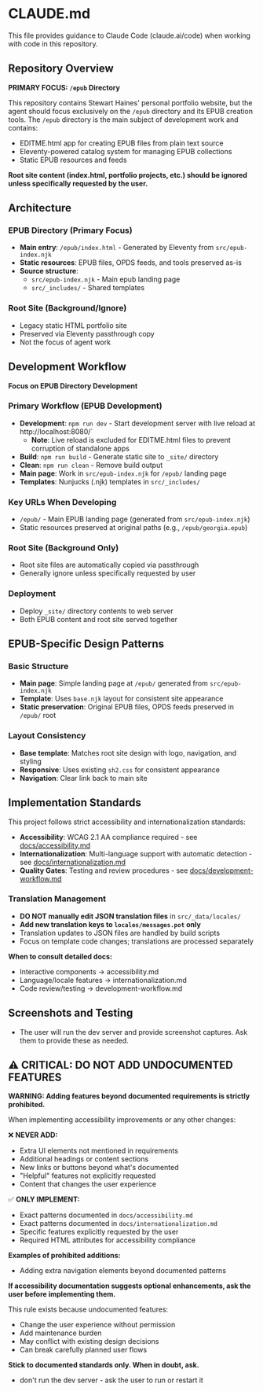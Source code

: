 # CLAUDE.md

This file provides guidance to Claude Code (claude.ai/code) when working with code in this repository.

## Repository Overview

**PRIMARY FOCUS: `/epub` Directory**

This repository contains Stewart Haines' personal portfolio website, but the agent should focus exclusively on the `/epub` directory and its EPUB creation tools. The `/epub` directory is the main subject of development work and contains:

- EDITME.html app for creating EPUB files from plain text source
- Eleventy-powered catalog system for managing EPUB collections
- Static EPUB resources and feeds

**Root site content (index.html, portfolio projects, etc.) should be ignored unless specifically requested by the user.**

## Architecture

### EPUB Directory (Primary Focus)

- **Main entry**: `/epub/index.html` - Generated by Eleventy from `src/epub-index.njk`
- **Static resources**: EPUB files, OPDS feeds, and tools preserved as-is
- **Source structure**:
  - `src/epub-index.njk` - Main epub landing page
  - `src/_includes/` - Shared templates

### Root Site (Background/Ignore)

- Legacy static HTML portfolio site
- Preserved via Eleventy passthrough copy
- Not the focus of agent work

## Development Workflow

**Focus on EPUB Directory Development**

### Primary Workflow (EPUB Development)

- **Development**: `npm run dev` - Start development server with live reload at http://localhost:8080/`
  - **Note**: Live reload is excluded for EDITME.html files to prevent corruption of standalone apps
- **Build**: `npm run build` - Generate static site to `_site/` directory
- **Clean**: `npm run clean` - Remove build output
- **Main page**: Work in `src/epub-index.njk` for `/epub/` landing page
- **Templates**: Nunjucks (.njk) templates in `src/_includes/`

### Key URLs When Developing

- `/epub/` - Main EPUB landing page (generated from `src/epub-index.njk`)
- Static resources preserved at original paths (e.g., `/epub/georgia.epub`)

### Root Site (Background Only)

- Root site files are automatically copied via passthrough
- Generally ignore unless specifically requested by user

### Deployment

- Deploy `_site/` directory contents to web server
- Both EPUB content and root site served together

## EPUB-Specific Design Patterns

### Basic Structure

- **Main page**: Simple landing page at `/epub/` generated from `src/epub-index.njk`
- **Template**: Uses `base.njk` layout for consistent site appearance
- **Static preservation**: Original EPUB files, OPDS feeds preserved in `/epub/` root

### Layout Consistency

- **Base template**: Matches root site design with logo, navigation, and styling
- **Responsive**: Uses existing `sh2.css` for consistent appearance
- **Navigation**: Clear link back to main site

## Implementation Standards

This project follows strict accessibility and internationalization standards:

- **Accessibility**: WCAG 2.1 AA compliance required - see [docs/accessibility.md](docs/accessibility.md)
- **Internationalization**: Multi-language support with automatic detection - see [docs/internationalization.md](docs/internationalization.md)
- **Quality Gates**: Testing and review procedures - see [docs/development-workflow.md](docs/development-workflow.md)

### Translation Management

- **DO NOT manually edit JSON translation files** in `src/_data/locales/`
- **Add new translation keys to `locales/messages.pot` only**
- Translation updates to JSON files are handled by build scripts
- Focus on template code changes; translations are processed separately

**When to consult detailed docs:**

- Interactive components → accessibility.md
- Language/locale features → internationalization.md
- Code review/testing → development-workflow.md

## Screenshots and Testing

- The user will run the dev server and provide screenshot captures. Ask them to provide these as needed.

## ⚠️ CRITICAL: DO NOT ADD UNDOCUMENTED FEATURES

**WARNING: Adding features beyond documented requirements is strictly prohibited.**

When implementing accessibility improvements or any other changes:

❌ **NEVER ADD:**

- Extra UI elements not mentioned in requirements
- Additional headings or content sections
- New links or buttons beyond what's documented
- "Helpful" features not explicitly requested
- Content that changes the user experience

✅ **ONLY IMPLEMENT:**

- Exact patterns documented in `docs/accessibility.md`
- Exact patterns documented in `docs/internationalization.md`
- Specific features explicitly requested by the user
- Required HTML attributes for accessibility compliance

**Examples of prohibited additions:**

- Adding extra navigation elements beyond documented patterns

**If accessibility documentation suggests optional enhancements, ask the user before implementing them.**

This rule exists because undocumented features:

- Change the user experience without permission
- Add maintenance burden
- May conflict with existing design decisions
- Can break carefully planned user flows

**Stick to documented standards only. When in doubt, ask.**

- don't run the dev server - ask the user to run or restart it